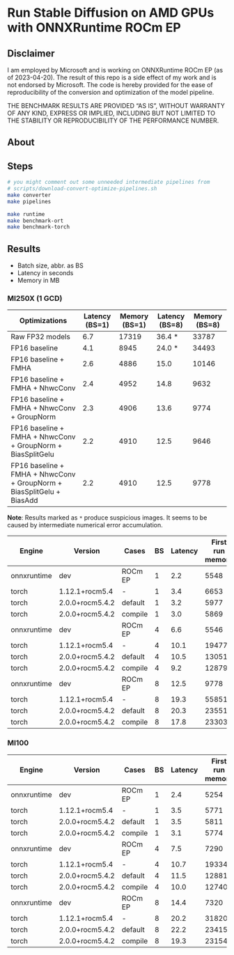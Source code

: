 # Run Stable Diffusion on AMD GPUs with ONNXRuntime ROCm EP

## Disclaimer

I am employed by Microsoft and is working on ONNXRuntime ROCm EP (as of
2023-04-20). The result of this repo is a side effect of my work and is not
endorsed by Microsoft. The code is hereby provided for the ease of
reproducibility of the conversion and optimization of the model pipeline.

THE BENCHMARK RESULTS ARE PROVIDED “AS IS”, WITHOUT WARRANTY OF ANY KIND,
EXPRESS OR IMPLIED, INCLUDING BUT NOT LIMITED TO THE STABILITY OR
REPRODUCIBILITY OF THE PERFORMANCE NUMBER.

## About

## Steps

```bash
# you might comment out some unneeded intermediate pipelines from
# scripts/download-convert-optimize-pipelines.sh
make converter
make pipelines

make runtime
make benchmark-ort
make benchmark-torch
```

## Results

- Batch size, abbr. as BS
- Latency in seconds
- Memory in MB

### MI250X (1 GCD)

| Optimizations                                                         | Latency (BS=1) | Memory (BS=1) | Latency (BS=8) | Memory (BS=8)
| --------------------------------------------------------------------- | -------------- | ------------- | -------------- | -------------
| Raw FP32 models                                                       | 6.7            | 17319         | 36.4 *         | 33787
| FP16 baseline                                                         | 4.1            | 8945          | 24.0 *         | 34493
| FP16 baseline + FMHA                                                  | 2.6            | 4886          | 15.0           | 10146
| FP16 baseline + FMHA + NhwcConv                                       | 2.4            | 4952          | 14.8           | 9632
| FP16 baseline + FMHA + NhwcConv + GroupNorm                           | 2.3            | 4906          | 13.6           | 9774
| FP16 baseline + FMHA + NhwcConv + GroupNorm + BiasSplitGelu           | 2.2            | 4910          | 12.5           | 9646
| FP16 baseline + FMHA + NhwcConv + GroupNorm + BiasSplitGelu + BiasAdd | 2.2            | 4910          | 12.5           | 9778

**Note**: Results marked as `*` produce suspicious images. It seems to be caused by intermediate numerical error accumulation.

| Engine      | Version         | Cases   | BS | Latency | First run memory | Second run memory
| ----------- | --------------- | ------- | -- | ------- | ---------------- | -----------------
| onnxruntime | dev             | ROCm EP | 1  | 2.2     | 5548             | 4908
| torch       | 1.12.1+rocm5.4  | -       | 1  | 3.4     | 6653             | 4613
| torch       | 2.0.0+rocm5.4.2 | default | 1  | 3.2     | 5977             | 4368
| torch       | 2.0.0+rocm5.4.2 | compile | 1  | 3.0     | 5869             | 4266
| onnxruntime | dev             | ROCm EP | 4  | 6.6     | 5546             | 4906
| torch       | 1.12.1+rocm5.4  | -       | 4  | 10.1    | 19477            | 11325
| torch       | 2.0.0+rocm5.4.2 | default | 4  | 10.5    | 13051            | 7300
| torch       | 2.0.0+rocm5.4.2 | compile | 4  | 9.2     | 12879            | 7190
| onnxruntime | dev             | ROCm EP | 8  | 12.5    | 9778             | 9006
| torch       | 1.12.1+rocm5.4  | -       | 8  | 19.3    | 55851            | 20014
| torch       | 2.0.0+rocm5.4.2 | default | 8  | 20.3    | 23551            | 11930
| torch       | 2.0.0+rocm5.4.2 | compile | 8  | 17.8    | 23303            | 11800

### MI100

| Engine      | Version         | Cases   | BS | Latency | First run memory | Second run memory
| ----------- | --------------- | ------- | -- | ------- | ---------------- | -----------------
| onnxruntime | dev             | ROCm EP | 1  | 2.4     | 5254             | 4614
| torch       | 1.12.1+rocm5.4  | -       | 1  | 3.5     | 5771             | 4672
| torch       | 2.0.0+rocm5.4.2 | default | 1  | 3.5     | 5811             | 4206
| torch       | 2.0.0+rocm5.4.2 | compile | 1  | 3.1     | 5774             | 4168
| onnxruntime | dev             | ROCm EP | 4  | 7.5     | 7290             | 6646
| torch       | 1.12.1+rocm5.4  | -       | 4  | 10.7    | 19334            | 11181
| torch       | 2.0.0+rocm5.4.2 | default | 4  | 11.5    | 12881            | 7151
| torch       | 2.0.0+rocm5.4.2 | compile | 4  | 10.0    | 12740            | 7073
| onnxruntime | dev             | ROCm EP | 8  | 14.4    | 7320             | 6676
| torch       | 1.12.1+rocm5.4  | -       | 8  | 20.2    | 31820            | 19908
| torch       | 2.0.0+rocm5.4.2 | default | 8  | 22.2    | 23415            | 11815
| torch       | 2.0.0+rocm5.4.2 | compile | 8  | 19.3    | 23154            | 11667
